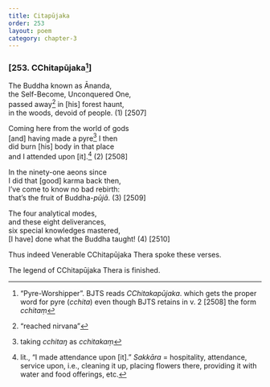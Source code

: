 ```yaml
---
title: Citapūjaka
order: 253
layout: poem
category: chapter-3
---
```


### \[253. <span class="diacritics" data-state="on">C</span><span class="no-diacritics" data-state="off">Ch</span>itapūjaka[^1]\]

The Buddha known as Ānanda,  
the Self-Become, Unconquered One,  
passed away[^2] in \[his\] forest haunt,  
in the woods, devoid of people. (1) \[2507\]

Coming here from the world of gods  
\[and\] having made a pyre[^3] I then  
did burn \[his\] body in that place  
and I attended upon \[it\].[^4] (2) \[2508\]

In the ninety-one aeons since  
I did that \[good\] karma back then,  
I’ve come to know no bad rebirth:  
that’s the fruit of Buddha-*pūjā*. (3) \[2509\]

The four analytical modes,  
and these eight deliverances,  
six special knowledges mastered,  
\[I have\] done what the Buddha taught! (4) \[2510\]

Thus indeed Venerable <span class="diacritics" data-state="on">C</span><span class="no-diacritics" data-state="off">Ch</span>itapūjaka Thera spoke these verses.

The legend of <span class="diacritics" data-state="on">C</span><span class="no-diacritics" data-state="off">Ch</span>itapūjaka Thera is finished.

[^1]: “Pyre-Worshipper”. BJTS reads *<span class="diacritics" data-state="on">C</span><span class="no-diacritics" data-state="off">Ch</span>itakapūjaka*. which gets the proper word for pyre (*<span class="diacritics" data-state="on">c</span><span class="no-diacritics" data-state="off">ch</span>ita*) even though BJTS retains in v. 2 \[2508\] the form *<span class="diacritics" data-state="on">c</span><span class="no-diacritics" data-state="off">ch</span>itaṃ*

[^2]: “reached nirvana”

[^3]: taking *<span class="diacritics" data-state="on">c</span><span class="no-diacritics" data-state="off">ch</span>itaŋ* as *<span class="diacritics" data-state="on">c</span><span class="no-diacritics" data-state="off">ch</span>itakaṃ*

[^4]: lit., “I made attendance upon \[it\].” *Sakkāra* = hospitality, attendance, service upon, i.e., cleaning it up, placing flowers there, providing it with water and food offerings, etc.
